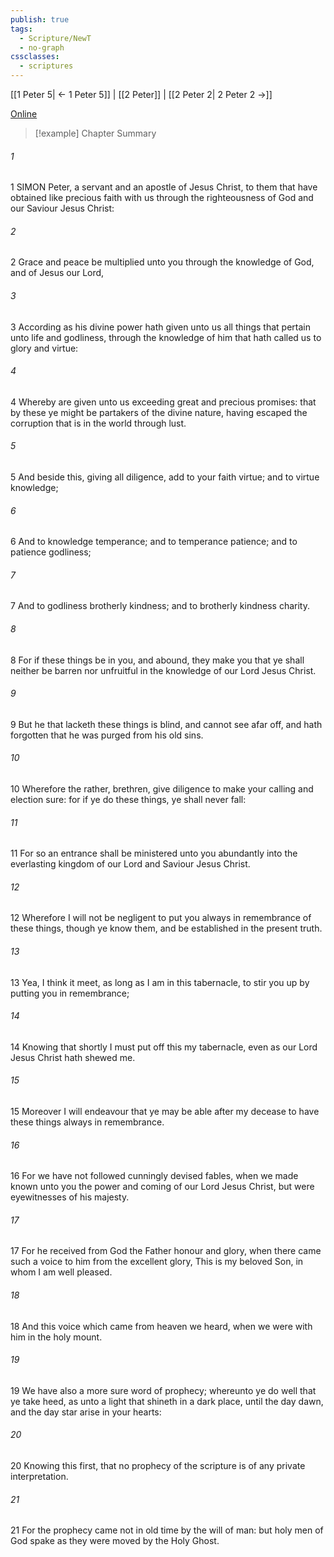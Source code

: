 ```yaml
---
publish: true
tags:
  - Scripture/NewT
  - no-graph
cssclasses:
  - scriptures
---
```

[[1 Peter 5| ← 1 Peter 5]] | [[2 Peter]] | [[2 Peter 2| 2 Peter 2 →]]

[Online](https://churchofjesuschrist.org/study/scriptures/nt/2-pet/1?lang=eng)

>[!example] Chapter Summary
>
###### 1
1 SIMON Peter, a servant and an apostle of Jesus Christ, to them that have obtained like precious faith with us through the righteousness of God and our Saviour Jesus Christ:
###### 2
2 Grace and peace be multiplied unto you through the knowledge of God, and of Jesus our Lord,
###### 3
3 According as his divine power hath given unto us all things that pertain unto life and godliness, through the knowledge of him that hath called us to glory and virtue:
###### 4
4 Whereby are given unto us exceeding great and precious promises: that by these ye might be partakers of the divine nature, having escaped the corruption that is in the world through lust.
###### 5
5 And beside this, giving all diligence, add to your faith virtue; and to virtue knowledge;
###### 6
6 And to knowledge temperance; and to temperance patience; and to patience godliness;
###### 7
7 And to godliness brotherly kindness; and to brotherly kindness charity.
###### 8
8 For if these things be in you, and abound, they make you that ye shall neither be barren nor unfruitful in the knowledge of our Lord Jesus Christ.
###### 9
9 But he that lacketh these things is blind, and cannot see afar off, and hath forgotten that he was purged from his old sins.
###### 10
10 Wherefore the rather, brethren, give diligence to make your calling and election sure: for if ye do these things, ye shall never fall:
###### 11
11 For so an entrance shall be ministered unto you abundantly into the everlasting kingdom of our Lord and Saviour Jesus Christ.
###### 12
12 Wherefore I will not be negligent to put you always in remembrance of these things, though ye know them, and be established in the present truth.
###### 13
13 Yea, I think it meet, as long as I am in this tabernacle, to stir you up by putting you in remembrance;
###### 14
14 Knowing that shortly I must put off this my tabernacle, even as our Lord Jesus Christ hath shewed me.
###### 15
15 Moreover I will endeavour that ye may be able after my decease to have these things always in remembrance.
###### 16
16 For we have not followed cunningly devised fables, when we made known unto you the power and coming of our Lord Jesus Christ, but were eyewitnesses of his majesty.
###### 17
17 For he received from God the Father honour and glory, when there came such a voice to him from the excellent glory, This is my beloved Son, in whom I am well pleased.
###### 18
18 And this voice which came from heaven we heard, when we were with him in the holy mount.
###### 19
19 We have also a more sure word of prophecy; whereunto ye do well that ye take heed, as unto a light that shineth in a dark place, until the day dawn, and the day star arise in your hearts:
###### 20
20 Knowing this first, that no prophecy of the scripture is of any private interpretation.
###### 21
21 For the prophecy came not in old time by the will of man: but holy men of God spake as they were moved by the Holy Ghost.



